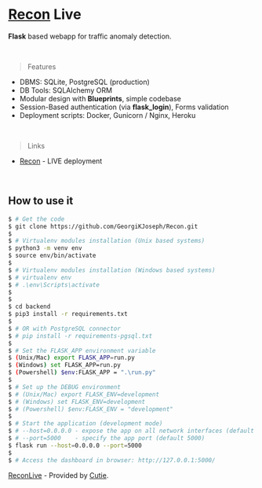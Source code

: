 # [Recon](https://#) Live


**Flask** based webapp for traffic anomaly detection.

<br />

> Features

- DBMS: SQLite, PostgreSQL (production)
- DB Tools: SQLAlchemy ORM
- Modular design with **Blueprints**, simple codebase
- Session-Based authentication (via **flask_login**), Forms validation
- Deployment scripts: Docker, Gunicorn / Nginx, Heroku

<br />

> Links

- [Recon](https://#) - LIVE deployment

<br />

## How to use it

```bash
$ # Get the code
$ git clone https://github.com/GeorgiKJoseph/Recon.git
$
$ # Virtualenv modules installation (Unix based systems)
$ python3 -m venv env
$ source env/bin/activate
$
$ # Virtualenv modules installation (Windows based systems)
$ # virtualenv env
$ # .\env\Scripts\activate
$
$
$ cd backend
$ pip3 install -r requirements.txt
$
$ # OR with PostgreSQL connector
$ # pip install -r requirements-pgsql.txt
$
$ # Set the FLASK_APP environment variable
$ (Unix/Mac) export FLASK_APP=run.py
$ (Windows) set FLASK_APP=run.py
$ (Powershell) $env:FLASK_APP = ".\run.py"
$
$ # Set up the DEBUG environment
$ # (Unix/Mac) export FLASK_ENV=development
$ # (Windows) set FLASK_ENV=development
$ # (Powershell) $env:FLASK_ENV = "development"
$
$ # Start the application (development mode)
$ # --host=0.0.0.0 - expose the app on all network interfaces (default 127.0.0.1)
$ # --port=5000    - specify the app port (default 5000)
$ flask run --host=0.0.0.0 --port=5000
$
$ # Access the dashboard in browser: http://127.0.0.1:5000/
```

[ReconLive](https://#) - Provided by [Cutie](https://#).
